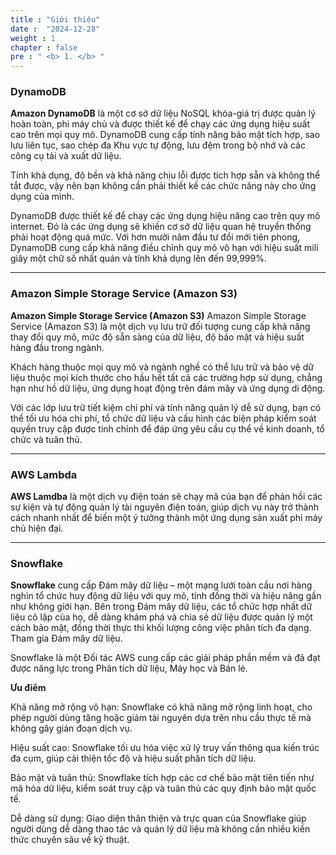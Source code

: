 ```yaml
---
title : "Giới thiệu"
date :  "2024-12-28"
weight : 1 
chapter : false
pre : " <b> 1. </b> "
---
```

### DynamoDB
**Amazon DynamoDB** là một cơ sở dữ liệu NoSQL khóa-giá trị được quản lý hoàn toàn, phi máy chủ và được thiết kế để chạy các ứng dụng hiệu suất cao trên mọi quy mô. DynamoDB cung cấp tính năng bảo mật tích hợp, sao lưu liên tục, sao chép đa Khu vực tự động, lưu đệm trong bộ nhớ và các công cụ tải và xuất dữ liệu.

Tính khả dụng, độ bền và khả năng chịu lỗi được tích hợp sẵn và không thể tắt được, vậy nên bạn không cần phải thiết kế các chức năng này cho ứng dụng của mình.

DynamoDB được thiết kế để chạy các ứng dụng hiệu năng cao trên quy mô internet. Đó là các ứng dụng sẽ khiến cơ sở dữ liệu quan hệ truyền thống phải hoạt động quá mức. Với hơn mười năm đầu tư đổi mới tiên phong, DynamoDB cung cấp khả năng điều chỉnh quy mô vô hạn với hiệu suất mili giây một chữ số nhất quán và tính khả dụng lên đến 99,999%.

---
### Amazon Simple Storage Service (Amazon S3)

**Amazon Simple Storage Service (Amazon S3)** Amazon Simple Storage Service (Amazon S3) là một dịch vụ lưu trữ đối tượng cung cấp khả năng thay đổi quy mô, mức độ sẵn sàng của dữ liệu, độ bảo mật và hiệu suất hàng đầu trong ngành. 

Khách hàng thuộc mọi quy mô và ngành nghề có thể lưu trữ và bảo vệ dữ liệu thuộc mọi kích thước cho hầu hết tất cả các trường hợp sử dụng, chẳng hạn như hồ dữ liệu, ứng dụng hoạt động trên đám mây và ứng dụng di động. 

Với các lớp lưu trữ tiết kiệm chi phí và tính năng quản lý dễ sử dụng, bạn có thể tối ưu hóa chi phí, tổ chức dữ liệu và cấu hình các biện pháp kiểm soát quyền truy cập được tinh chỉnh để đáp ứng yêu cầu cụ thể về kinh doanh, tổ chức và tuân thủ.

---
### AWS Lambda
**AWS Lamdba** là một dịch vụ điện toán sẽ chạy mã của bạn để phản hồi các sự kiện và tự động quản lý tài nguyên điện toán, giúp dịch vụ này trở thành cách nhanh nhất để biến một ý tưởng thành một ứng dụng sản xuất phi máy chủ hiện đại.

---
### Snowflake
**Snowflake** cung cấp Đám mây dữ liệu – một mạng lưới toàn cầu nơi hàng nghìn tổ chức huy động dữ liệu với quy mô, tính đồng thời và hiệu năng gần như không giới hạn. Bên trong Đám mây dữ liệu, các tổ chức hợp nhất dữ liệu cô lập của họ, dễ dàng khám phá và chia sẻ dữ liệu được quản lý một cách bảo mật, đồng thời thực thi khối lượng công việc phân tích đa dạng. Tham gia Đám mây dữ liệu. 

Snowflake là một Đối tác AWS cung cấp các giải pháp phần mềm và đã đạt được năng lực trong Phân tích dữ liệu, Máy học và Bán lẻ.

**Ưu điểm**

Khả năng mở rộng vô hạn: Snowflake có khả năng mở rộng linh hoạt, cho phép người dùng tăng hoặc giảm tài nguyên dựa trên nhu cầu thực tế mà không gây gián đoạn dịch vụ.

Hiệu suất cao: Snowflake tối ưu hóa việc xử lý truy vấn thông qua kiến trúc đa cụm, giúp cải thiện tốc độ và hiệu suất phân tích dữ liệu.

Bảo mật và tuân thủ: Snowflake tích hợp các cơ chế bảo mật tiên tiến như mã hóa dữ liệu, kiểm soát truy cập và tuân thủ các quy định bảo mật quốc tế.

Dễ dàng sử dụng: Giao diện thân thiện và trực quan của Snowflake giúp người dùng dễ dàng thao tác và quản lý dữ liệu mà không cần nhiều kiến thức chuyên sâu về kỹ thuật.